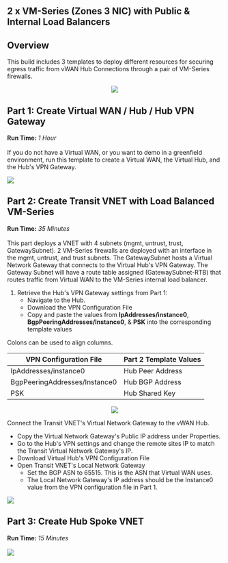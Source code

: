 ## 2 x VM-Series (Zones 3 NIC) with Public & Internal Load Balancers

## Overview
This build includes 3 templates to deploy different resources for securing egress traffic from vWAN Hub Connections through a pair of VM-Series firewalls.
<p align="center">
<img src="https://raw.githubusercontent.com/wwce/azure-arm/master/Azure-Common-Deployments/v1/images/2fw_3nic_zone_intlb_extlb_vwan.png">
</p>

## Part 1: Create Virtual WAN / Hub / Hub VPN Gateway
**Run Time:** *1 Hour*
</br>
</br>
If you do not have a Virtual WAN, or you want to demo in a greenfield environment, run this template to create a Virtual WAN, the Virtual Hub, and the Hub's VPN Gateway.

[<img src="http://azuredeploy.net/deploybutton.png"/>](https://portal.azure.com/#create/Microsoft.Template/uri/https%3A%2F%2Fraw.githubusercontent.com%2Fwwce%2Fazure-arm%2Fmaster%2FAzure-Common-Deployments%2Fv1%2F2fw_3nic_zone_intlb_extlb_wan%2Fpart1_wan.json)


## Part 2: Create Transit VNET with Load Balanced VM-Series
**Run Time:** *35 Minutes*
</br>
</br>
This part deploys a VNET with 4 subnets (mgmt, untrust, trust, GatewaySubnet). 2 VM-Series firewalls are deployed with an interface in the mgmt, untrust, and trust subnets.  The GatewaySubnet hosts a Virtual Network Gateway that connects to the Virtual Hub's VPN Gateway.  The Gateway Subnet will have a route table assigned (GatewaySubnet-RTB) that routes traffic from Virtual WAN to the VM-Series internal load balancer.

1. Retrieve the Hub's VPN Gateway settings from Part 1:
    * Navigate to the Hub.
    * Download the VPN Configuration File
    * Copy and paste the values from **IpAddresses/instance0**, **BgpPeeringAddresses/Instance0**, & **PSK** into the corresponding template values

Colons can be used to align columns.

| VPN Configuration File        | Part 2 Template Values |
| ----------------------------- | ---------------------- |
| IpAddresses/instance0         | Hub Peer Address       |
| BgpPeeringAddresses/Instance0 | Hub BGP Address        |
| PSK                           | Hub Shared Key         |
  
<p align="center">
<img src="https://raw.githubusercontent.com/wwce/azure-arm/master/Azure-Common-Deployments/v1/images/2fw_3nic_zone_intlb_extlb_vwan_vpn_config.png">
</p>


Connect the Transit VNET's Virtual Network Gateway to the vWAN Hub.
* Copy the Virtual Network Gateway's Public IP address under Properties. 
* Go to the Hub's VPN settings and change the remote sites IP to match the Transit Virtual Network Gateway's IP.
* Download Virtual Hub's VPN Configuration File
* Open Transit VNET's Local Network Gateway
    * Set the BGP ASN to 65515.  This is the ASN that Virtual WAN uses.
    * The Local Network Gateway's IP address should be the Instance0 value from the VPN configuration file in Part 1.


[<img src="http://azuredeploy.net/deploybutton.png"/>](https://portal.azure.com/#create/Microsoft.Template/uri/https%3A%2F%2Fraw.githubusercontent.com%2Fwwce%2Fazure-arm%2Fmaster%2FAzure-Common-Deployments%2Fv1%2F2fw_3nic_zone_intlb_extlb_vwan%2Fpart2_transit.json)

## Part 3: Create Hub Spoke VNET
**Run Time:** *15 Minutes*
</br>
</br>
[<img src="http://azuredeploy.net/deploybutton.png"/>](https://portal.azure.com/#create/Microsoft.Template/uri/https%3A%2F%2Fraw.githubusercontent.com%2Fwwce%2Fazure-arm%2Fmaster%2FAzure-Common-Deployments%2Fv1%2F2fw_3nic_zone_intlb_extlb_vwan%2Fpart3_spoke.json)

